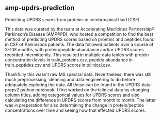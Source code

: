 ## amp-updrs-prediction
Predicting UPDRS scores from proteins in cerebrospinal fluid (CSF).

This data was curated by the team at Accelerating Medicines Partnership® Parkinson’s Disease (AMP®PD), who hosted a competition to find the best method of predicting UPDRS scores based on proetins and peptides found in CSF of Parkinsons patients. The data followed patients over a course of 3-108 months, with protein/peptide abundance and/or UPDRS scores recorded intermittently. This resulted in multiple data tables with protein concentration levels in train_proteins.csv, peptide abundance in train_peptides.csv and UPDRS scores in tclinical.csv. 

Thankfully this wasn't raw MS spectral data. Nevertheless, there was still much preprocessing, cleaning and data engineering to do before adequately exploring the data. All these can be found in the UPDRS-data-prepv2 python notebook. I first worked on the tclinical data by changing column titles, adding categorical values for UPDRS scores and also calculating the difference in UPDRS scores from month to month. The latter was in preperation for also determining the change in protein/peptide concentrations over time and seeing how that effected UPDRS scores. 
